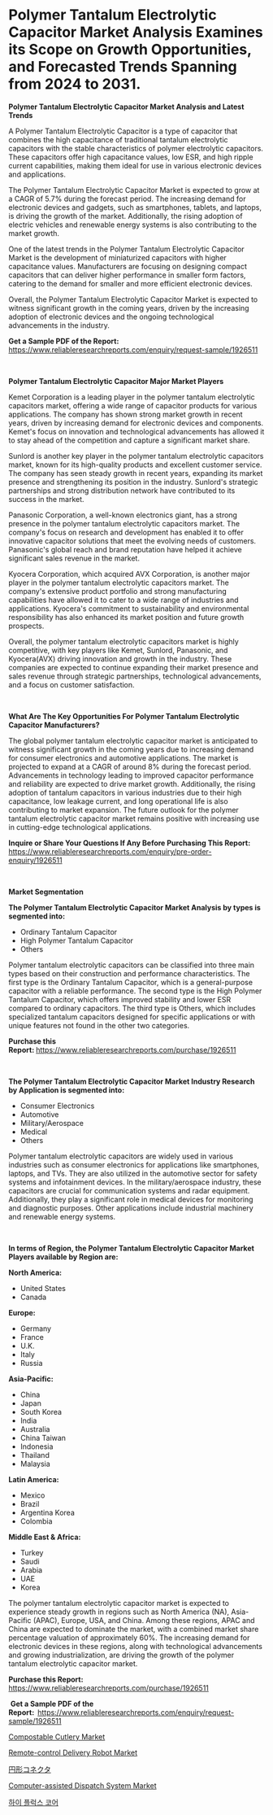 <p><h1>Polymer Tantalum Electrolytic Capacitor Market Analysis Examines its Scope on Growth Opportunities, and Forecasted Trends Spanning from 2024 to 2031.</h1></p><p><strong>Polymer Tantalum Electrolytic Capacitor Market Analysis and Latest Trends</strong></p>
<p><p>A Polymer Tantalum Electrolytic Capacitor is a type of capacitor that combines the high capacitance of traditional tantalum electrolytic capacitors with the stable characteristics of polymer electrolytic capacitors. These capacitors offer high capacitance values, low ESR, and high ripple current capabilities, making them ideal for use in various electronic devices and applications.</p><p>The Polymer Tantalum Electrolytic Capacitor Market is expected to grow at a CAGR of 5.7% during the forecast period. The increasing demand for electronic devices and gadgets, such as smartphones, tablets, and laptops, is driving the growth of the market. Additionally, the rising adoption of electric vehicles and renewable energy systems is also contributing to the market growth.</p><p>One of the latest trends in the Polymer Tantalum Electrolytic Capacitor Market is the development of miniaturized capacitors with higher capacitance values. Manufacturers are focusing on designing compact capacitors that can deliver higher performance in smaller form factors, catering to the demand for smaller and more efficient electronic devices.</p><p>Overall, the Polymer Tantalum Electrolytic Capacitor Market is expected to witness significant growth in the coming years, driven by the increasing adoption of electronic devices and the ongoing technological advancements in the industry.</p></p>
<p><strong>Get a Sample PDF of the Report:&nbsp;</strong> <a href="https://www.reliableresearchreports.com/enquiry/request-sample/1926511">https://www.reliableresearchreports.com/enquiry/request-sample/1926511</a></p>
<p>&nbsp;</p>
<p><strong>Polymer Tantalum Electrolytic Capacitor Major Market Players</strong></p>
<p><p>Kemet Corporation is a leading player in the polymer tantalum electrolytic capacitors market, offering a wide range of capacitor products for various applications. The company has shown strong market growth in recent years, driven by increasing demand for electronic devices and components. Kemet's focus on innovation and technological advancements has allowed it to stay ahead of the competition and capture a significant market share.</p><p>Sunlord is another key player in the polymer tantalum electrolytic capacitors market, known for its high-quality products and excellent customer service. The company has seen steady growth in recent years, expanding its market presence and strengthening its position in the industry. Sunlord's strategic partnerships and strong distribution network have contributed to its success in the market.</p><p>Panasonic Corporation, a well-known electronics giant, has a strong presence in the polymer tantalum electrolytic capacitors market. The company's focus on research and development has enabled it to offer innovative capacitor solutions that meet the evolving needs of customers. Panasonic's global reach and brand reputation have helped it achieve significant sales revenue in the market.</p><p>Kyocera Corporation, which acquired AVX Corporation, is another major player in the polymer tantalum electrolytic capacitors market. The company's extensive product portfolio and strong manufacturing capabilities have allowed it to cater to a wide range of industries and applications. Kyocera's commitment to sustainability and environmental responsibility has also enhanced its market position and future growth prospects.</p><p>Overall, the polymer tantalum electrolytic capacitors market is highly competitive, with key players like Kemet, Sunlord, Panasonic, and Kyocera(AVX) driving innovation and growth in the industry. These companies are expected to continue expanding their market presence and sales revenue through strategic partnerships, technological advancements, and a focus on customer satisfaction.</p></p>
<p>&nbsp;</p>
<p><strong>What Are The Key Opportunities For Polymer Tantalum Electrolytic Capacitor Manufacturers?</strong></p>
<p><p>The global polymer tantalum electrolytic capacitor market is anticipated to witness significant growth in the coming years due to increasing demand for consumer electronics and automotive applications. The market is projected to expand at a CAGR of around 8% during the forecast period. Advancements in technology leading to improved capacitor performance and reliability are expected to drive market growth. Additionally, the rising adoption of tantalum capacitors in various industries due to their high capacitance, low leakage current, and long operational life is also contributing to market expansion. The future outlook for the polymer tantalum electrolytic capacitor market remains positive with increasing use in cutting-edge technological applications.</p></p>
<p><strong>Inquire or Share Your Questions If Any Before Purchasing This Report:</strong> <a href="https://www.reliableresearchreports.com/enquiry/pre-order-enquiry/1926511">https://www.reliableresearchreports.com/enquiry/pre-order-enquiry/1926511</a></p>
<p>&nbsp;</p>
<p><strong>Market Segmentation</strong></p>
<p><strong>The Polymer Tantalum Electrolytic Capacitor Market Analysis by types is segmented into:</strong></p>
<p><ul><li>Ordinary Tantalum Capacitor</li><li>High Polymer Tantalum Capacitor</li><li>Others</li></ul></p>
<p><p>Polymer tantalum electrolytic capacitors can be classified into three main types based on their construction and performance characteristics. The first type is the Ordinary Tantalum Capacitor, which is a general-purpose capacitor with a reliable performance. The second type is the High Polymer Tantalum Capacitor, which offers improved stability and lower ESR compared to ordinary capacitors. The third type is Others, which includes specialized tantalum capacitors designed for specific applications or with unique features not found in the other two categories.</p></p>
<p><strong>Purchase this Report:&nbsp;</strong><a href="https://www.reliableresearchreports.com/purchase/1926511">https://www.reliableresearchreports.com/purchase/1926511</a></p>
<p>&nbsp;</p>
<p><strong>The Polymer Tantalum Electrolytic Capacitor Market Industry Research by Application is segmented into:</strong></p>
<p><ul><li>Consumer Electronics</li><li>Automotive</li><li>Military/Aerospace</li><li>Medical</li><li>Others</li></ul></p>
<p><p>Polymer tantalum electrolytic capacitors are widely used in various industries such as consumer electronics for applications like smartphones, laptops, and TVs. They are also utilized in the automotive sector for safety systems and infotainment devices. In the military/aerospace industry, these capacitors are crucial for communication systems and radar equipment. Additionally, they play a significant role in medical devices for monitoring and diagnostic purposes. Other applications include industrial machinery and renewable energy systems.</p></p>
<p>&nbsp;</p>
<p><strong>In terms of Region, the Polymer Tantalum Electrolytic Capacitor Market Players available by Region are:</strong></p>
<p>
    <p> <strong> North America: </strong>
        <ul>
            <li>United States</li>
            <li>Canada</li>
        </ul>
        </p> 
    <p> <strong> Europe: </strong>
        <ul>
            <li>Germany</li>
            <li>France</li>
            <li>U.K.</li>
            <li>Italy</li>
            <li>Russia</li>
        </ul>
        </p> 
    <p> <strong> Asia-Pacific: </strong>
        <ul>
            <li>China</li>
            <li>Japan</li>
            <li>South Korea</li>
            <li>India</li>
            <li>Australia</li>
            <li>China Taiwan</li>
            <li>Indonesia</li>
            <li>Thailand</li>
            <li>Malaysia</li>
        </ul>
        </p> 
    <p> <strong> Latin America: </strong>
        <ul>
            <li>Mexico</li>
            <li>Brazil</li>
            <li>Argentina Korea</li>
            <li>Colombia</li>
        </ul>
        </p> 
    <p> <strong> Middle East & Africa: </strong>
        <ul>
            <li>Turkey</li>
            <li>Saudi</li>
            <li>Arabia</li>
            <li>UAE</li>
            <li>Korea</li>
        </ul>
    </p>
    </p>
<p><p>The polymer tantalum electrolytic capacitor market is expected to experience steady growth in regions such as North America (NA), Asia-Pacific (APAC), Europe, USA, and China. Among these regions, APAC and China are expected to dominate the market, with a combined market share percentage valuation of approximately 60%. The increasing demand for electronic devices in these regions, along with technological advancements and growing industrialization, are driving the growth of the polymer tantalum electrolytic capacitor market.</p></p>
<p><strong>Purchase this Report: </strong><a href="https://www.reliableresearchreports.com/purchase/1926511">https://www.reliableresearchreports.com/purchase/1926511</a></p>
<p>&nbsp;<strong>Get a Sample PDF of the Report:&nbsp;&nbsp;</strong><a href="https://www.reliableresearchreports.com/enquiry/request-sample/1926511">https://www.reliableresearchreports.com/enquiry/request-sample/1926511</a></p>
<p><strong></strong></p>
<p><p><a href="https://view.publitas.com/reportprime-1/compostable-cutlery-market-analysis-examines-its-scope-on-growth-opportunities-and-forecasted-trends-spanning-from-2024-to-2031/">Compostable Cutlery Market</a></p><p><a href="https://issuu.com/reportprime-2/docs/remote-control-delivery-robot-market-size-2030.ppt">Remote-control Delivery Robot Market</a></p><p><a href="https://medium.com/@dx0328/%E5%86%86%E5%BD%A2%E3%82%B3%E3%83%8D%E3%82%AF%E3%82%BF%E3%83%BC%E5%B8%82%E5%A0%B4%E3%81%AE%E8%A6%8F%E6%A8%A1%E3%81%A8%E5%B8%82%E5%A0%B4%E5%8B%95%E5%90%91-%E5%AE%8C%E5%85%A8%E3%81%AA%E6%A5%AD%E7%95%8C%E6%A6%82%E8%A6%81-2024%E5%B9%B4%E3%81%8B%E3%82%892031%E5%B9%B4%E3%81%BE%E3%81%A7-c36f3b2f0ee4">円形コネクタ</a></p><p><a href="https://issuu.com/reportprime-2/docs/computer-assisted-dispatch-system-market-size-2030">Computer-assisted Dispatch System Market</a></p><p><a href="https://medium.com/@dayoosianosg/2024%EB%85%84%EB%B6%80%ED%84%B0-2031%EB%85%84%EA%B9%8C%EC%A7%80%EC%9D%98-%EA%B8%B0%EA%B0%84-%EB%8F%99%EC%95%88-%EC%98%88%EC%83%81%EB%90%98%EB%8A%94-%EA%B3%A0%EC%A3%BC%ED%8C%8C-%EC%BD%94%EC%96%B4-%EC%8B%9C%EC%9E%A5-%EB%B6%84%EC%84%9D-%EB%B0%8F-%EA%B7%9C%EB%AA%A8-%EC%98%88%EC%B8%A1-a1a0a1fd3bd0">하이 플럭스 코어</a></p></p>